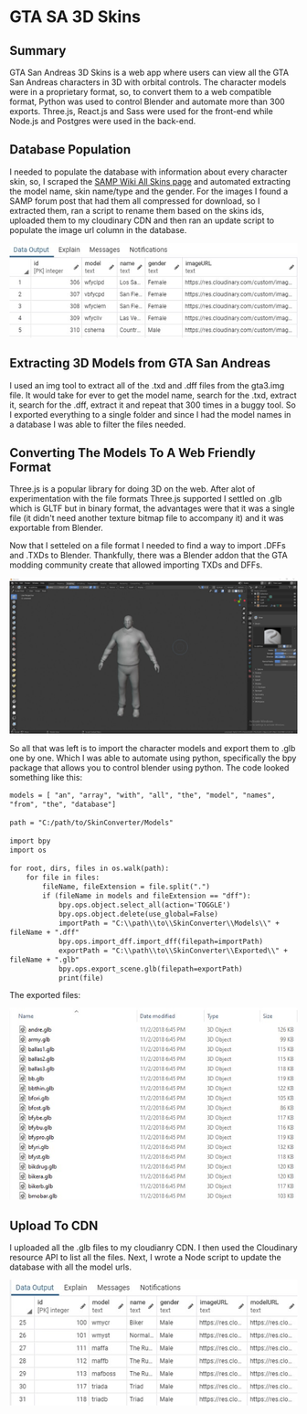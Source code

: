 # GTA SA 3D Skins

## Summary
GTA San Andreas 3D Skins is a web app where users can view all the GTA San Andreas characters in 3D with orbital controls. The character models were in a proprietary format, so, to convert them to a web compatible format, Python was used to control Blender and automate more than 300 exports. Three.js, React.js and Sass were used for the front-end while Node.js and Postgres were used in the back-end.

## Database Population
I needed to populate the database with information about every character skin, so, I scraped the [SAMP Wiki All Skins page](https://wiki.sa-mp.com/wiki/Skins:All) and automated extracting the model name, skin name/type and the gender. For the images I found a SAMP forum post that had them all compressed for download, so I extracted them, ran a script to rename them based on the skins ids, uploaded them to my cloudinary CDN and then ran an update script to populate the image url column in the database.

![Database populated from scrape](/assets/database-populated-from-scrape.jpg)

## Extracting 3D Models from GTA San Andreas
I used an img tool to extract all of the .txd and .dff files from the gta3.img file. It would take for ever to get the model name, search for the .txd, extract it, search for the .dff, extract it and repeat that 300 times in a buggy tool. So I exported everything to a single folder and since I had the model names in a database I was able to filter the files needed.

## Converting The Models To A Web Friendly Format
Three.js is a popular library for doing 3D on the web. After alot of experimentation with the file formats Three.js supported I settled on .glb which is GLTF but in binary format, the advantages were that it was a single file (it didn't need another texture bitmap file to accompany it) and it was exportable from Blender.

Now that I setteled on a file format I needed to find a way to import .DFFs and .TXDs to Blender. Thankfully, there was a Blender addon that the GTA modding community create that allowed importing TXDs and DFFs.

![GTA SA Skin Imported To Blender](/assets/blender-gta-import.jpg)

So all that was left is to import the character models and export them to .glb one by one. Which I was able to automate using python, specifically the bpy package that allows you to control blender using python. The code looked something like this:

```
models = [ "an", "array", "with", "all", "the", "model", "names", "from", "the", "database"]

path = "C:/path/to/SkinConverter/Models"

import bpy
import os

for root, dirs, files in os.walk(path):
	for file in files:
		fileName, fileExtension = file.split(".")
		if (fileName in models and fileExtension == "dff"):
			bpy.ops.object.select_all(action='TOGGLE')
			bpy.ops.object.delete(use_global=False)
			importPath = "C:\\path\\to\\SkinConverter\\Models\\" + fileName + ".dff"
			bpy.ops.import_dff.import_dff(filepath=importPath)
			exportPath = "C:\\path\\to\\SkinConverter\\Exported\\" + fileName + ".glb"
			bpy.ops.export_scene.glb(filepath=exportPath)
			print(file)
```

The exported files:

![The exported glb files](/assets/exported-models.jpg)


## Upload To CDN
I uploaded all the .glb files to my cloudianry CDN. I then used the Cloudinary resource API to list all the files. Next, I wrote a Node script to update the database with all the model urls.

![Database rows with model urls](/assets/database-populated-with-model-urls.jpg)